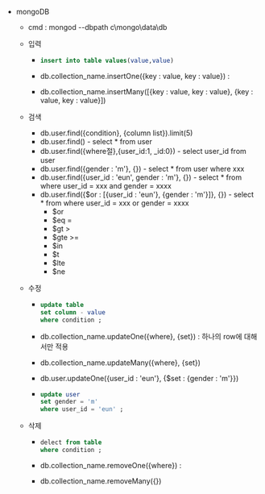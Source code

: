- mongoDB

  - cmd : mongod --dbpath c\mongo\data\db

  - 입력

    - ``` sql
      insert into table values(value,value)
      ```

    - db.collection_name.insertOne({key : value, key : value}) : 

    - db.collection_name.insertMany([{key : value, key : value}, {key : value, key : value}])

  - 검색

    - db.user.find({condition}, {column list}).limit(5)
    - db.user.find() - select * from user
    - db.user.find({where절},{user_id:1, _id:0}) - select user_id from user
    - db.user.find({gender : 'm'}, {}) - select * from user where xxx
    - db.user.find({user_id : 'eun', gender : 'm'}, {}) - select * from where user_id = xxx and gender = xxxx
    - db.user.find({$or : [{user_id : 'eun'}, {gender : 'm'}]}, {}) - select * from where user_id = xxx or gender = xxxx
      - $or
      - $eq = 
      - $gt >
      - $gte >=
      - $in
      - $t
      - $lte
      - $ne

  - 수정

    - ```sql
      update table
      set column - value
      where condition ;
      ```

    - db.collection_name.updateOne({where}, {set}) : 하나의 row에 대해서만 적용

    - db.collection_name.updateMany({where}, {set})

    - db.user.updateOne({user_id : 'eun'}, {$set : {gender : 'm'}})

    - ```sql
      update user
      set gender = 'm'
      where user_id = 'eun' ;
      ```

  - 삭제

    - ```sql
      delect from table
      where condition ;
      ```

    - db.collection_name.removeOne({where}) : 

    - db.collection_name.removeMany({})